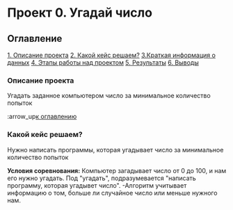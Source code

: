 # Проект 0. Угадай число

## Оглавление
[1. Описание проекта](https://github.com/Stariy-Pyos/sf_data_science/tree/main/Progect_0/README.MD#Описание-проекта)
[2. Какой кейс решаем?](https://github.com/Stariy-Pyos/sf_data_science/tree/main/Progect_0/README.MD#Какой-кейс-решаем)
[3.Краткая информация о данных](https://github.com/Stariy-Pyos/sf_data_science/tree/main/Progect_0/README.MD#Краткая-информация-о-оданных)
[4. Этапы работы над проектом](https://github.com/Stariy-Pyos/sf_data_science/tree/main/Progect_0/README.MD#Этапы-работы-над-проектом)
[5. Результаты](https://github.com/Stariy-Pyos/sf_data_science/tree/main/Progect_0/README.MD#Результаты)
[6. Выводы](https://github.com/Stariy-Pyos/sf_data_science/tree/main/Progect_0/README.MD#Выводы)

### Описание проекта
Угадать заданное компьютером число за минимальное количество попыток

:arrow_up[к оглавлению](https://github.com/Stariy-Pyos/sf_data_science/tree/main/Progect_0/README.MD#Оглавление)

### Какой кейс решаем?
Нужно написать программы, которая угадывает число за минимальное количество попыток

**Условия соревнования:**
Компьютер загадывает число от 0 до 100, и нам его нужно угадать. Под "угадать", подразумевается "написать программу, которая угадывет число".
-Алгоритм учитывает информацию о том, больше ли случайное число или меньше нужного нам.
